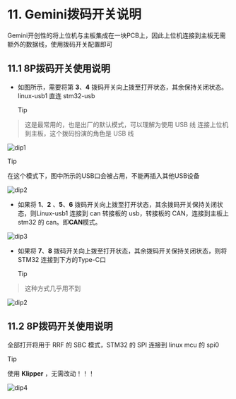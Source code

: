# 11. Gemini拨码开关说明

Gemini开创性的将上位机与主板集成在一块PCB上，因此上位机连接到主板无需额外的数据线，使用拨码开关配置即可

## 11.1 8P拨码开关使用说明

* 如图所示，需要将第 **3**、**4**  拨码开关向上拨至打开状态，其余保持关闭状态。linux-usb1 直连 stm32-usb 

  > [!TIP]
> 这是最常用的，也是出厂的默认模式，可以理解为使用 USB 线 连接上位机到主板，这个拨码扮演的角色是 USB 线 

![dip1](../../images/boards/fly_gemini_v2/dip1.png)

> [!TIP]
> 在这个模式下，图中所示的USB口会被占用，不能再插入其他USB设备

![dip2](../../images/boards/fly_gemini_v3/dip2.png)

* 如果将 **1**、**2** 、**5**、**6**  拨码开关向上拨至打开状态，其余拨码开关保持关闭状态，则Linux-usb1 连接到 can 转接板的 usb，转接板的 CAN，连接到主板上 stm32 的 can。即**CAN**模式。

![dip3](../../images/boards/fly_gemini_v2/dip3.png)

* 如果将 **7**、**8**  拨码开关向上拨至打开状态，其余拨码开关保持关闭状态，则将STM32 连接到下方的Type-C口

  > [!TIP]
> 这种方式几乎用不到

  ![dip2](../../images/boards/fly_gemini_v2/dip2.png)

## 11.2 8P拨码开关使用说明

全部打开将用于 RRF 的 SBC 模式，STM32 的 SPI 连接到 linux mcu 的 spi0

> [!TIP]
> 使用 **Klipper** ，无需改动！！！

![dip4](../../images/boards/fly_gemini_v2/dip4.png)